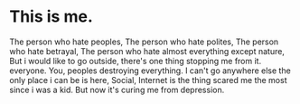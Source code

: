 # This is me.
The person who hate peoples,
The person who hate polites,
The person who hate betrayal,
The person who hate almost everything except nature,
But i would like to go outside, there's one thing stopping me from it.
everyone.
You, peoples destroying everything.
I can't go anywhere else the only place i can be is here, Social,
Internet is the thing scared me the most since i was a kid.
But now it's curing me from depression.
